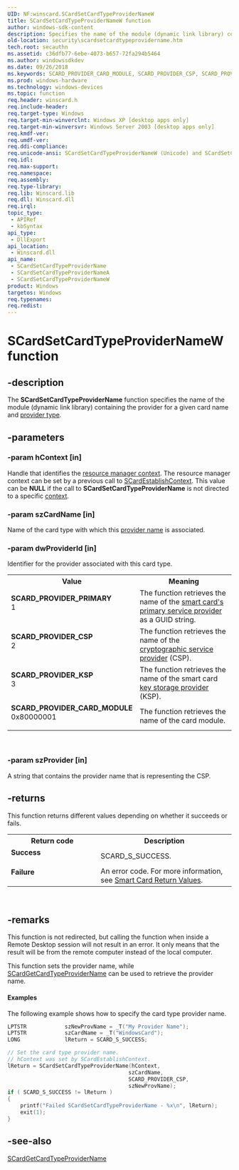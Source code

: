 ```yaml
---
UID: NF:winscard.SCardSetCardTypeProviderNameW
title: SCardSetCardTypeProviderNameW function
author: windows-sdk-content
description: Specifies the name of the module (dynamic link library) containing the provider for a given card name and provider type.
old-location: security\scardsetcardtypeprovidername.htm
tech.root: secauthn
ms.assetid: c36dfb77-6ebe-4073-b657-72fa294b5464
ms.author: windowssdkdev
ms.date: 09/26/2018
ms.keywords: SCARD_PROVIDER_CARD_MODULE, SCARD_PROVIDER_CSP, SCARD_PROVIDER_KSP, SCARD_PROVIDER_PRIMARY, SCardSetCardTypeProviderName, SCardSetCardTypeProviderName function [Security], SCardSetCardTypeProviderNameA, SCardSetCardTypeProviderNameW, _smart_scardsetcardtypeprovidername, security.scardsetcardtypeprovidername, winscard/SCardSetCardTypeProviderName, winscard/SCardSetCardTypeProviderNameA, winscard/SCardSetCardTypeProviderNameW
ms.prod: windows-hardware
ms.technology: windows-devices
ms.topic: function
req.header: winscard.h
req.include-header: 
req.target-type: Windows
req.target-min-winverclnt: Windows XP [desktop apps only]
req.target-min-winversvr: Windows Server 2003 [desktop apps only]
req.kmdf-ver: 
req.umdf-ver: 
req.ddi-compliance: 
req.unicode-ansi: SCardSetCardTypeProviderNameW (Unicode) and SCardSetCardTypeProviderNameA (ANSI)
req.idl: 
req.max-support: 
req.namespace: 
req.assembly: 
req.type-library: 
req.lib: Winscard.lib
req.dll: Winscard.dll
req.irql: 
topic_type:
 - APIRef
 - kbSyntax
api_type:
 - DllExport
api_location:
 - Winscard.dll
api_name:
 - SCardSetCardTypeProviderName
 - SCardSetCardTypeProviderNameA
 - SCardSetCardTypeProviderNameW
product: Windows
targetos: Windows
req.typenames: 
req.redist: 
---
```


# SCardSetCardTypeProviderNameW function


## -description


The <b>SCardSetCardTypeProviderName</b> function specifies the name of the module (dynamic link library) containing the provider for a given card name and <a href="https://msdn.microsoft.com/2fe6cfd3-8a2e-4dbe-9fb8-332633daa97a">provider type</a>.


## -parameters




### -param hContext [in]

Handle that identifies the <a href="https://msdn.microsoft.com/ce589e18-02ac-42c2-b76b-776deb686bbd">resource manager context</a>. The resource manager context can be set by a previous call to 
<a href="https://msdn.microsoft.com/1cf9b005-b76c-4fc9-b4bd-a1ad8552535f">SCardEstablishContext</a>. This value can be <b>NULL</b> if the call to <b>SCardSetCardTypeProviderName</b> is not directed to a specific <a href="https://msdn.microsoft.com/db46def4-bfdc-4801-a57d-d568e94a2dbb">context</a>.


### -param szCardName [in]

Name of the card type with which this <a href="https://msdn.microsoft.com/2fe6cfd3-8a2e-4dbe-9fb8-332633daa97a">provider name</a> is associated.


### -param dwProviderId [in]

Identifier for the provider associated with this card type. 
					

<table>
<tr>
<th>Value</th>
<th>Meaning</th>
</tr>
<tr>
<td width="40%"><a id="SCARD_PROVIDER_PRIMARY"></a><a id="scard_provider_primary"></a><dl>
<dt><b>SCARD_PROVIDER_PRIMARY</b></dt>
<dt>1</dt>
</dl>
</td>
<td width="60%">
The function retrieves the name of the <a href="https://msdn.microsoft.com/3e9d7672-2314-45c8-8178-5a0afcfd0c50">smart card's</a> <a href="https://msdn.microsoft.com/2fe6cfd3-8a2e-4dbe-9fb8-332633daa97a">primary service provider</a> as a GUID string.

</td>
</tr>
<tr>
<td width="40%"><a id="SCARD_PROVIDER_CSP"></a><a id="scard_provider_csp"></a><dl>
<dt><b>SCARD_PROVIDER_CSP</b></dt>
<dt>2</dt>
</dl>
</td>
<td width="60%">
The function retrieves the name of the <a href="https://msdn.microsoft.com/db46def4-bfdc-4801-a57d-d568e94a2dbb">cryptographic service provider</a> (CSP).

</td>
</tr>
<tr>
<td width="40%"><a id="SCARD_PROVIDER_KSP"></a><a id="scard_provider_ksp"></a><dl>
<dt><b>SCARD_PROVIDER_KSP</b></dt>
<dt>3</dt>
</dl>
</td>
<td width="60%">
The function retrieves the name of the smart card <a href="https://msdn.microsoft.com/f17042c3-ba1a-408f-af55-5f171b0dee33">key storage provider</a> (KSP).

</td>
</tr>
<tr>
<td width="40%"><a id="SCARD_PROVIDER_CARD_MODULE"></a><a id="scard_provider_card_module"></a><dl>
<dt><b>SCARD_PROVIDER_CARD_MODULE</b></dt>
<dt>0x80000001</dt>
</dl>
</td>
<td width="60%">
The function retrieves the name of the card module.

</td>
</tr>
</table>
 


### -param szProvider [in]

A string that contains the provider name that is representing the CSP.


## -returns



This function returns different values depending on whether it succeeds or fails.

<table>
<tr>
<th>Return code</th>
<th>Description</th>
</tr>
<tr>
<td width="40%">
<dl>
<dt><b>Success</b></dt>
</dl>
</td>
<td width="60%">
SCARD_S_SUCCESS.

</td>
</tr>
<tr>
<td width="40%">
<dl>
<dt><b>Failure</b></dt>
</dl>
</td>
<td width="60%">
An error code. For more information, see 
<a href="https://msdn.microsoft.com/en-us/library/Aa374738(v=VS.85).aspx">Smart Card Return Values</a>.

</td>
</tr>
</table>
 




## -remarks



This function is not redirected, but calling the function  when inside a Remote Desktop session  will not result in an error. It only means that the result will be from the remote computer instead of the local computer. 

This function sets the provider name, while 
<a href="https://msdn.microsoft.com/5006d1d6-b0f4-431f-8868-d1f4fc0c8124">SCardGetCardTypeProviderName</a> can be used to retrieve the provider name.


#### Examples

The following example  shows how to specify the card type provider name.


```cpp
LPTSTR            szNewProvName = _T("My Provider Name");
LPTSTR            szCardName = _T("WindowsCard");
LONG              lReturn = SCARD_S_SUCCESS;

// Set the card type provider name.
// hContext was set by SCardEstablishContext.
lReturn = SCardSetCardTypeProviderName(hContext,
                                      szCardName,
                                      SCARD_PROVIDER_CSP,
                                      szNewProvName);
if ( SCARD_S_SUCCESS != lReturn )
{
    printf("Failed SCardSetCardTypeProviderName - %x\n", lReturn);
    exit(1);
}

```





## -see-also




<a href="https://msdn.microsoft.com/5006d1d6-b0f4-431f-8868-d1f4fc0c8124">SCardGetCardTypeProviderName</a>
 

 

